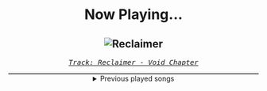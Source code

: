 <div align="center"> 
<h1>Now Playing...</h1>

![Reclaimer](https://i.scdn.co/image/ab67616d00001e023c0c47d0b2528cb302dd574b)
--
_<samp><a href="https://open.spotify.com/track/1E7C3OWH7JwjaTmFVqw5cY">Track: Reclaimer - Void Chapter</a></samp>_

<div style="border: 1px #4B5054 solid"></div>
<details>
  <summary>
    Previous played songs
  </summary>
  <table>
    <thead>
      <tr>
        <th>
          Artist
        </th>
        <th>
          Song
        </th>
        <th>
          Link
        </th>
      </tr>
    </thead>
    <tbody>
      <tr><td>Void Chapter</td><td>Reclaimer</td><td><a href="https://open.spotify.com/track/1E7C3OWH7JwjaTmFVqw5cY">https://open.spotify.com/track/1E7C3OWH7JwjaTmFVqw5cY</a></td></tr><tr><td>Blue Stahli</td><td>Legion</td><td><a href="https://open.spotify.com/track/3rgJqU3XfiNwnM8LYO8xI5">https://open.spotify.com/track/3rgJqU3XfiNwnM8LYO8xI5</a></td></tr><tr><td>Cliff Lin</td><td>Total Annihilation</td><td><a href="https://open.spotify.com/track/46HmrPuHYRtgfZsZx4ixz7">https://open.spotify.com/track/46HmrPuHYRtgfZsZx4ixz7</a></td></tr><tr><td>Andromida</td><td>These Memories</td><td><a href="https://open.spotify.com/track/1uJAjwDYY3BxdpmkH3ZJJO">https://open.spotify.com/track/1uJAjwDYY3BxdpmkH3ZJJO</a></td></tr><tr><td>Seeing Things</td><td>Switchblade</td><td><a href="https://open.spotify.com/track/2XWitdTHchAFEK0pi7nZc3">https://open.spotify.com/track/2XWitdTHchAFEK0pi7nZc3</a></td></tr><tr><td>HORSKH</td><td>Trying More</td><td><a href="https://open.spotify.com/track/3xhVKCpKzdyKiH0gnugfj6">https://open.spotify.com/track/3xhVKCpKzdyKiH0gnugfj6</a></td></tr><tr><td>Sightless in Shadow</td><td>Diabolical Suitor</td><td><a href="https://open.spotify.com/track/5Jfz4UI8I5b1UOSjDaDJM2">https://open.spotify.com/track/5Jfz4UI8I5b1UOSjDaDJM2</a></td></tr><tr><td>Paul Udarov</td><td>Anti-Hero</td><td><a href="https://open.spotify.com/track/3QHCjtfR5SJGUXv3F0PocG">https://open.spotify.com/track/3QHCjtfR5SJGUXv3F0PocG</a></td></tr><tr><td>Blue Stahli</td><td>Prognosis</td><td><a href="https://open.spotify.com/track/2K6idekZrz1H2okt4gJTO8">https://open.spotify.com/track/2K6idekZrz1H2okt4gJTO8</a></td></tr><tr><td>Celldweller</td><td>Battlecry</td><td><a href="https://open.spotify.com/track/42tndyjUz9htgtyHpAtfvR">https://open.spotify.com/track/42tndyjUz9htgtyHpAtfvR</a></td></tr><tr><td>Remi Gallego</td><td>The Spirits</td><td><a href="https://open.spotify.com/track/6aJMklJ8B9wV7E5ELPV5hU">https://open.spotify.com/track/6aJMklJ8B9wV7E5ELPV5hU</a></td></tr><tr><td>Remi Gallego</td><td>Oraculum</td><td><a href="https://open.spotify.com/track/3nG0jq2Dj7s90B1kZsqnJc">https://open.spotify.com/track/3nG0jq2Dj7s90B1kZsqnJc</a></td></tr><tr><td>Remi Gallego</td><td>Nocturnus</td><td><a href="https://open.spotify.com/track/03V5dYWPoCWRV43E229wjY">https://open.spotify.com/track/03V5dYWPoCWRV43E229wjY</a></td></tr><tr><td>Remi Gallego</td><td>Mist</td><td><a href="https://open.spotify.com/track/2uLh3T3mdI0i1e9i73rm4e">https://open.spotify.com/track/2uLh3T3mdI0i1e9i73rm4e</a></td></tr><tr><td>Seeing Things</td><td>Switchblade</td><td><a href="https://open.spotify.com/track/2XWitdTHchAFEK0pi7nZc3">https://open.spotify.com/track/2XWitdTHchAFEK0pi7nZc3</a></td></tr><tr><td>TesseracT</td><td>The Grey</td><td><a href="https://open.spotify.com/track/7L3xFgVUkjFcTtSQaD0vfe">https://open.spotify.com/track/7L3xFgVUkjFcTtSQaD0vfe</a></td></tr><tr><td>TesseracT</td><td>Legion</td><td><a href="https://open.spotify.com/track/4gHIRlbHfLKLMThA0beE5h">https://open.spotify.com/track/4gHIRlbHfLKLMThA0beE5h</a></td></tr><tr><td>Lø Spirit</td><td>Wild Things</td><td><a href="https://open.spotify.com/track/2i1vYzTP1FQ4osYpDnoBEV">https://open.spotify.com/track/2i1vYzTP1FQ4osYpDnoBEV</a></td></tr><tr><td>Blue Stahli</td><td>Doubt</td><td><a href="https://open.spotify.com/track/1g1zPW8Lz3JNswZ0renR9c">https://open.spotify.com/track/1g1zPW8Lz3JNswZ0renR9c</a></td></tr><tr><td>Blue Stahli</td><td>Smackdown</td><td><a href="https://open.spotify.com/track/48YtR9776cTjPi2sRO4pPQ">https://open.spotify.com/track/48YtR9776cTjPi2sRO4pPQ</a></td></tr>
    </tbody>
  </table>
</details>

</div>
